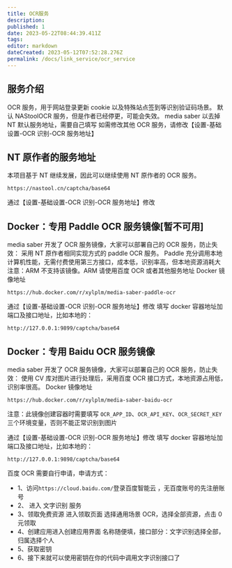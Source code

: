 ```yaml
---
title: OCR服务
description:
published: 1
date: 2023-05-22T08:44:39.411Z
tags:
editor: markdown
dateCreated: 2023-05-12T07:52:28.276Z
permalink: /docs/link_service/ocr_service
---
```


## 服务介绍

OCR 服务，用于网站登录更新 cookie 以及特殊站点签到等识别验证码场景。
默认 NAStoolOCR 服务，但是作者已经停更，可能会失效。
media saber 以去掉 NT 默认服务地址，需要自己填写
如需修改其他 OCR 服务，请修改【设置-基础设置-OCR 识别-OCR 服务地址】

## NT 原作者的服务地址

本项目基于 NT 继续发展，因此可以继续使用 NT 原作者的 OCR 服务。

```
https://nastool.cn/captcha/base64
```

通过【设置-基础设置-OCR 识别-OCR 服务地址】修改

## Docker：专用 Paddle OCR 服务镜像[暂不可用]

media saber 开发了 OCR 服务镜像，大家可以部署自己的 OCR 服务，防止失效：
采用 NT 原作者相同实现方式的 paddle OCR 服务。
Paddle 充分调用本地计算机性能，无需付费使用第三方接口，成本低，识别率高，但本地资源消耗大
注意：ARM 不支持该镜像。ARM 请使用百度 OCR 或者其他服务地址
Docker 镜像地址

```
https://hub.docker.com/r/xylplm/media-saber-paddle-ocr
```

通过【设置-基础设置-OCR 识别-OCR 服务地址】修改
填写 docker 容器地址加端口及接口地址，比如本地的：

```
http://127.0.0.1:9899/captcha/base64
```

## Docker：专用 Baidu OCR 服务镜像

media saber 开发了 OCR 服务镜像，大家可以部署自己的 OCR 服务，防止失效：
使用 CV 库对图片进行处理后，采用百度 OCR 接口方式，本地资源占用低，识别率很高。
Docker 镜像地址

```
https://hub.docker.com/r/xylplm/media-saber-baidu-ocr
```

注意：此镜像创建容器时需要填写 `OCR_APP_ID`、`OCR_API_KEY`、`OCR_SECRET_KEY` 三个环境变量，否则不能正常识别到图片

通过【设置-基础设置-OCR 识别-OCR 服务地址】修改
填写 docker 容器地址加端口及接口地址，比如本地的：

```
http://127.0.0.1:9898/captcha/base64
```

百度 OCR 需要自行申请，申请方式：

- 1、访问`https://cloud.baidu.com/`登录百度智能云 ，无百度账号的先注册账号
- 2、 进入 文字识别 服务
- 3、领取免费资源 进入领取页面 选择通用场景 OCR，选择全部资源，点击 0 元领取
- 4、创建应用进入创建应用界面 名称随便填，接口部分：文字识别选择全部，归属选择个人
- 5、获取密钥
- 6、接下来就可以使用密钥在你的代码中调用文字识别接口了
